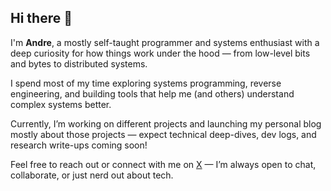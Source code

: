 ## Hi there 👋

I'm **Andre**, a mostly self-taught programmer and systems enthusiast with a deep curiosity for how things work under the hood — from low-level bits and bytes to distributed systems.

 I spend most of my time exploring systems programming, reverse engineering, and building tools that help me (and others) understand complex systems better.

 Currently, I’m working on different projects and launching my personal blog mostly about those projects — expect technical deep-dives, dev logs, and research write-ups coming soon!

 Feel free to reach out or connect with me on [X](https://x.com/DersonEfox) — I’m always open to chat, collaborate, or just nerd out about tech.

